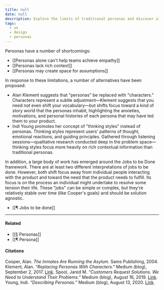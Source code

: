 ```yaml
---
title: null
date: null
description: Explore the limits of traditional personas and discover alternatives like characters, thinking styles, and Jobs to be Done that provide deeper user insights and richer context for product design.
tags:
  - ux
  - design
  - personas
---
```


Personas have a number of shortcomings:

-   [[Personas alone can't help teams achieve empathy]]
-   [[Personas lack rich context]]
-   [[Personas may create space for assumptions]]

In response to these limitations, a number of alternatives have been proposed:

-   Alan Klement suggests that "personas" be replaced with "characters." Characters represent a subtle adjustment—Klement suggests that you need not even shift your vocabulary—but shifts focus toward a kind of story world that the personas inhabit, highlighting the anxieties, motivations, and personal histories of each persona that may have led them to your product.
-   Indi Young promotes her concept of "thinking styles" instead of personas. Thinking styles represent users' patterns of thought, emotional reactions, and guiding principles. Gathered through listening sessions—qualitative research conducted deep in the problem space—thinking styles focus more heavily on rich contextual information than traditional personas.

In addition, a large body of work has emerged around the Jobs to be Done framework. There are at least two different interpretations of jobs to be done. However, both shift focus away from individual people interacting with the product and toward the need that the product needs to fulfill. Its focus is on the process an individual might undertake to resolve some tension their life. These "jobs" can be simple or complex, but they're relatively stable over time (like Cooper's goals) and should be solution agnostic.

-   [[¶ Jobs to be done]]

---
#### Related

-   [[§ Personas]]
-   [[¶ Persona]]
    
#### Citations
Cooper, Alan. _The Inmates Are Running the Asylum_. Sams Publishing, 2004.
Klement, Alan. _“Replacing Personas With Characters.”_ Medium (blog), September 2, 2017. [Link](https://medium.com/down-the-rabbit-hole/replacing-personas-with-characters-aa72d3cf6c69).
Spool, Jared M. _“Customers Request Solutions. We Need to Understand Their Problems.”_ Medium (blog), August 16, 2019. [Link](https://medium.com/@jmspool/customers-request-solutions-we-need-to-understand-their-problems-41db3b5c6d4d).
Young, Indi. _“Describing Personas.”_ Medium (blog), August 13, 2020. [Link](https://medium.com/inclusive-software/describing-personas-af992e3fc527).
